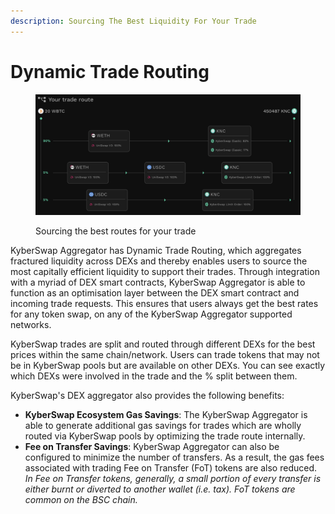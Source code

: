 ```yaml
---
description: Sourcing The Best Liquidity For Your Trade
---
```


# Dynamic Trade Routing

<figure><img src="../../../.gitbook/assets/image.png" alt=""><figcaption><p>Sourcing the best routes for your trade</p></figcaption></figure>

KyberSwap Aggregator has Dynamic Trade Routing, which aggregates fractured liquidity across DEXs and thereby enables users to source the most capitally efficient liquidity to support their trades. Through integration with a myriad of DEX smart contracts, KyberSwap Aggregator is able to function as an optimisation layer between the DEX smart contract and incoming trade requests. This ensures that users always get the best rates for any token swap, on any of the KyberSwap Aggregator supported networks.

KyberSwap trades are split and routed through different DEXs for the best prices within the same chain/network. Users can trade tokens that may not be in KyberSwap pools but are available on other DEXs. You can see exactly which DEXs were involved in the trade and the % split between them.

KyberSwap's DEX aggregator also provides the following benefits:

* **KyberSwap Ecosystem Gas Savings**: The KyberSwap Aggregator is able to generate additional gas savings for trades which are wholly routed via KyberSwap pools by optimizing the trade route internally.&#x20;
* **Fee on Transfer Savings**: KyberSwap Aggregator can also be configured to minimize the number of transfers. As a result, the gas fees associated with trading Fee on Transfer (FoT) tokens are also reduced. _In Fee on Transfer tokens, generally, a small portion of every transfer is either burnt or diverted to another wallet (i.e. tax). FoT tokens are common on the BSC chain._
